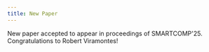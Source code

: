 ```yaml
---
title: New Paper
---
```


New paper accepted to appear in proceedings of SMARTCOMP'25. Congratulations to Robert Viramontes! 

